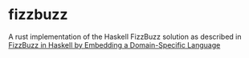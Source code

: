 fizzbuzz
========

A rust implementation of the Haskell FizzBuzz solution as described in [FizzBuzz in Haskell by Embedding
a Domain-Specific Language](http://themonadreader.files.wordpress.com/2014/04/fizzbuzz.pdf)
